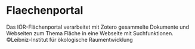 # Flaechenportal
Das IÖR-Flächenportal verarbeitet mit Zotero gesammelte Dokumente und Webseiten zum Thema Fläche in eine Webseite mit Suchfunktionen.
©Leibniz-Institut für ökologische Raumentwicklung
